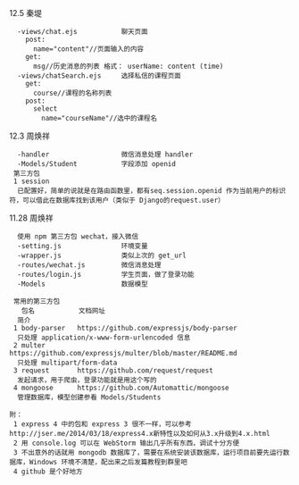 12.5
秦堤

      -views/chat.ejs           聊天页面
        post:
          name="content"//页面输入的内容
        get:
          msg//历史消息的列表 格式： userName: content (time)
      -views/chatSearch.ejs     选择私信的课程页面
        get:
          course//课程的名称列表
        post:
          select 
            name="courseName"//选中的课程名

12.3
周焕祥

      -handler                  微信消息处理 handler
      -Models/Student           字段添加 openid
     第三方包
     1 session
      已配置好，简单的说就是在路由函数里，都有seq.session.openid 作为当前用户的标识符，可以借此在数据库找到该用户（类似于 Django的request.user）

11.28
周焕祥

      使用 npm 第三方包 wechat，接入微信
      -setting.js               环境变量
      -wrapper.js               类似上次的 get_url
      -routes/wechat.js         微信消息处理
      -routes/login.js          学生页面，做了登录功能
      -Models                   数据模型

     常用的第三方包
       包名           文档网址
      简介
     1 body-parser   https://github.com/expressjs/body-parser
      只处理 application/x-www-form-urlencoded 信息
     2 multer        https://github.com/expressjs/multer/blob/master/README.md
      只处理 multipart/form-data
     3 request       https://github.com/request/request
      发起请求，用于爬虫，登录功能就是用这个写的
     4 mongoose      https://github.com/Automattic/mongoose
      管理数据库，模型创建参看 Models/Students

    附：
     1 express 4 中的包和 express 3 很不一样，可以参考 http://jser.me/2014/03/18/express4.x新特性以及如何从3.x升级到4.x.html
     2 用 console.log 可以在 WebStorm 输出几乎所有东西，调试十分方便
     3 不出意外的话就用 mongodb 数据库了，需要在系统安装该数据库，运行项目前要先运行数据库，Windows 环境不清楚，配出来之后发篇教程到群里吧
     4 github 是个好地方
